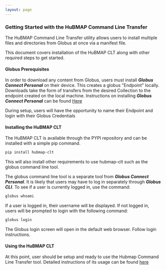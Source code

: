 ```yaml
---
layout: page
---
```

### Getting Started with the HuBMAP Command Line Transfer

The HuBMAP Command Line Transfer utility allows users to install multiple files and directories from Globus at once via 
a manifest file. 


This document covers installation of the HuBMAP CLT along with other required steps to get started. 


#### Globus Prerequisites 

In order to download any content from Globus, users must install **_Globus Connect Personal_** on their device. This 
creates a globus "Endpoint" locally. Downloads take the form of transfers from the desired Collection to the endpoint 
created on the local machine. Instructions on installing **_Globus Connect Personal_** can be found <a href="https://www.globus.org/globus-connect-personal">Here</a>

During setup, users will have the opportunity to name their Endpoint and login with their Globus Credentials

#### Installing the HuBMAP CLT

The HuBMAP CLT is available through the PYPI repository and can be installed with a simple pip command. 

```bash
pip install hubmap-clt
```

This will also install other requirements to use hubmap-clt such as the globus command line tool. 

The globus command line tool is a separate tool from **_Globus Connect Personal_**. It is likely that users may have to
log in separately through **_Globus CLI_**. To see if a user is currently logged in, use the command:

```bash
globus whoami
```

If a user is logged in, their username will be displayed. If not logged in, users will be prompted to login with the
following command: 

```bash
globus login
```

The Globus login screen will open in the default web browser. Follow login instructions. 

#### Using the HuBMAP CLT

At this point, user should be setup and ready to use the Hubmap Command Line Transfer tool. Detailed instructions of 
its usage can be found [here](using-hubmap-clt.html)
